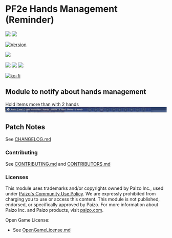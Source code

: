 # PF2e Hands Management (Reminder)
![](https://img.shields.io/endpoint?url=https%3A%2F%2Ffoundryshields.com%2Fversion%3Fstyle%3Dflat%26url%3Dhttps://raw.githubusercontent.com/reyzor1991/foundry-vtt-pf2e-notification/master/module.json)
![](https://img.shields.io/endpoint?url=https%3A%2F%2Ffoundryshields.com%2Fsystem%3FnameType%3Dfull%26showVersion%3D1%26style%3Dflat%26url%3Dhttps://raw.githubusercontent.com/reyzor1991/foundry-vtt-pf2e-notification/master/module.json)

[![Version]][Version URL]

![](https://img.shields.io/github/release-date/reyzor1991/foundry-vtt-pf2e-notification)

![](https://img.shields.io/github/downloads/reyzor1991/foundry-vtt-pf2e-notification/total?label=All%20downloads)
![](https://img.shields.io/github/downloads-pre/reyzor1991/foundry-vtt-pf2e-notification/latest/total?label=Last%20version)
![](https://img.shields.io/badge/dynamic/json?label=Forge%20Installs&query=package.installs&suffix=%25&url=https%3A%2F%2Fforge-vtt.com%2Fapi%2Fbazaar%2Fpackage%2Fpf2e-notification&colorB=4aa94a)

[![ko-fi](https://ko-fi.com/img/githubbutton_sm.svg)](https://ko-fi.com/W7W2LF8UA)

## Module to notify about hands management
Hold items more than with 2 hands
![hold](./hold.png)

## Patch Notes

See [CHANGELOG.md](./CHANGELOG.md)

### Contributing
See [CONTRIBUTING.md](CONTRIBUTING.md) and [CONTRIBUTORS.md](CONTRIBUTORS.md)

### Licenses

This module uses trademarks and/or copyrights owned by Paizo Inc., used
under [Paizo's Community Use Policy](https://paizo.com/community/communityuse). We are expressly prohibited from
charging you to use or access this content. This module is not published, endorsed, or specifically approved by Paizo.
For more information about Paizo Inc. and Paizo products, visit [paizo.com](paizo.com).

Open Game License:

* See [OpenGameLicense.md](OpenGameLicense.md)

[Version]: https://img.shields.io/badge/Version-0.2.0-yellow?style=flat-square
[Version URL]: https://github.com/reyzor1991/foundry-vtt-pf2e-notification